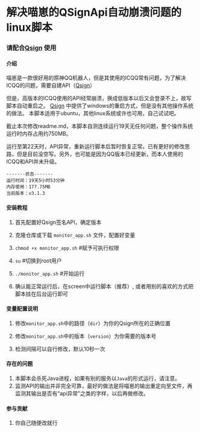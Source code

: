 # 解决喵崽的QSignApi自动崩溃问题的linux脚本

### 请配合[Qsign](https://gitee.com/touchscale/Qsign) 使用

#### 介绍
喵崽是一款很好用的原神QQ机器人，但是其使用的ICQQ常有问题，为了解决ICQQ的问题，需要自建API（[Qsign](https://gitee.com/touchscale/Qsign)）

但是，高版本的ICQQ使用的API经常崩溃，换成低版本以后又会登录不上，故写脚本自动重启之。
[Qsign](https://gitee.com/touchscale/Qsign)  中提供了windows的重启方式，但是没有其他操作系统的做法。
本脚本适用于ubuntu，其他linux系统或许也可用，自己试试吧。

截止本次修改readme.md，本脚本自测连续运行19天无任何问题，整个操作系统运行时内存占用约750MB。

运行至第22天时，API异常，重新运行脚本后暂时恢复正常。已有更好的修改思路，但是目前没空写。另外，也可能是因为QQ版本已经更新，而本人使用的ICQQ和API并未升级。


```
-------状态-------
运行时间：19天5小时53分钟
内存使用：177.75MB
当前版本：v3.1.3
```

#### 安装教程

1. 首先配置好Qsign签名API，确定版本

2. 克隆仓库或下载 `monitor_app.sh` 文件，配置好变量

3. `chmod +x monitor_app.sh`  #赋予可执行权限

4. `su`  #切换到root用户

5. `./monitor_app.sh` #开始运行

6. 确认能正常运行后，在screen中运行脚本（推荐）, 或者用别的喜欢的方式把脚本挂在后台运行即可

#### 变量配置说明

1. 修改`monitor_app.sh`中的路径（`dir`）为你的Qsign所在的正确位置

2. 修改`monitor_app.sh`中的版本（`version`）为你需要的版本号

3. 检测间隔可以自行修改，默认10秒一次



#### 存在的问题

1.  本脚本会杀死Java进程，如果有别的服务以`Java`的形式运行，请注意。
2.  监测API的输出并非完全可靠，最好的做法是将喵崽的输出重定向至文件，再监测其输出是否有“api异常”之类的字样，以后再做修改。


#### 参与贡献

1.  你自己随便改就行

